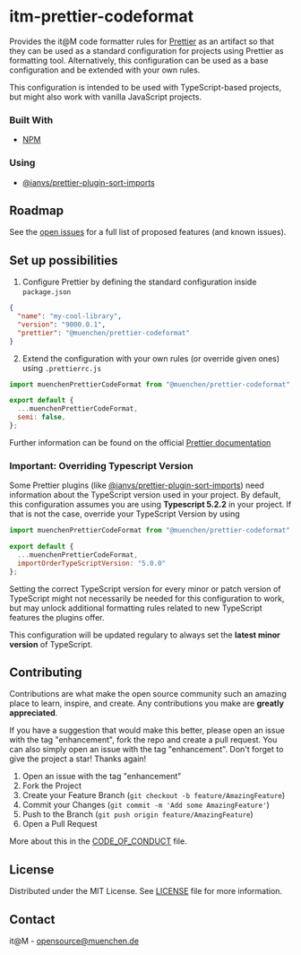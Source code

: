 # itm-prettier-codeformat

Provides the it@M code formatter rules for [Prettier](https://prettier.io/) as an artifact so that they can be used as a
standard configuration for projects using Prettier as formatting tool. Alternatively, this configuration can be used
as a base configuration and be extended with your own rules.

This configuration is intended to be used with TypeScript-based projects, but might also work with vanilla JavaScript projects.

### Built With

* [NPM](https://www.npmjs.com/)

### Using

* [@ianvs/prettier-plugin-sort-imports](https://github.com/IanVS/prettier-plugin-sort-imports)

## Roadmap

See the [open issues](https://github.com/it-at-m/itm-prettier-codeformat/issues) for a full list of proposed features (and known issues).

## Set up possibilities

1. Configure Prettier by defining the standard configuration inside `package.json`

```json
{
  "name": "my-cool-library",
  "version": "9000.0.1",
  "prettier": "@muenchen/prettier-codeformat"
}
```

2. Extend the configuration with your own rules (or override given ones) using `.prettierrc.js`

```javascript
import muenchenPrettierCodeFormat from "@muenchen/prettier-codeformat";

export default {
  ...muenchenPrettierCodeFormat,
  semi: false,
};
```

Further information can be found on the official [Prettier documentation](https://prettier.io/docs/en/configuration.html#sharing-configurations)

### Important: Overriding Typescript Version

Some Prettier plugins (like [@ianvs/prettier-plugin-sort-imports](https://github.com/IanVS/prettier-plugin-sort-imports)) need information about the TypeScript version used in your project. By default, this configuration assumes you are using
**Typescript 5.2.2** in your project.
If that is not the case, override your TypeScript Version by using

```javascript
import muenchenPrettierCodeFormat from "@muenchen/prettier-codeformat";

export default {
  ...muenchenPrettierCodeFormat,
  importOrderTypeScriptVersion: "5.0.0"
};
```

Setting the correct TypeScript version for every minor or patch version of TypeScript might not necessarily be needed for this configuration to work,
but may unlock additional formatting rules related to new TypeScript features the plugins offer.

This configuration will be updated regulary to always set the **latest minor version** of TypeScript.

## Contributing

Contributions are what make the open source community such an amazing place to learn, inspire, and create. Any contributions you make are **greatly appreciated**.

If you have a suggestion that would make this better, please open an issue with the tag "enhancement", fork the repo and create a pull request. You can also simply open an issue with the tag "enhancement".
Don't forget to give the project a star! Thanks again!

1. Open an issue with the tag "enhancement"
2. Fork the Project
3. Create your Feature Branch (`git checkout -b feature/AmazingFeature`)
4. Commit your Changes (`git commit -m 'Add some AmazingFeature'`)
5. Push to the Branch (`git push origin feature/AmazingFeature`)
6. Open a Pull Request

More about this in the [CODE_OF_CONDUCT](/CODE_OF_CONDUCT.md) file.


## License

Distributed under the MIT License. See [LICENSE](LICENSE) file for more information.


## Contact

it@M - opensource@muenchen.de
